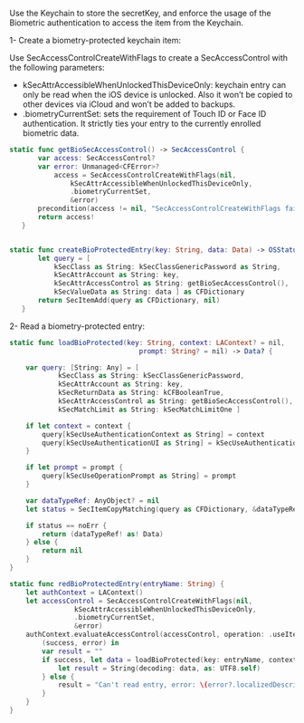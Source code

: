 Use the Keychain to store the secretKey, and enforce the usage of the Biometric authentication to access the item from the Keychain.

1- Create a biometry-protected keychain item:

Use SecAccessControlCreateWithFlags to create a SecAccessControl with the following parameters:

- kSecAttrAccessibleWhenUnlockedThisDeviceOnly: keychain entry can only be read when the iOS device is unlocked. Also it won’t be copied to other devices via iCloud and won’t be added to backups.
- .biometryCurrentSet: sets the requirement of Touch ID or Face ID authentication. It strictly ties your entry to the currently enrolled biometric data.

```Swift
static func getBioSecAccessControl() -> SecAccessControl {
       var access: SecAccessControl?
       var error: Unmanaged<CFError>?
           access = SecAccessControlCreateWithFlags(nil,
               kSecAttrAccessibleWhenUnlockedThisDeviceOnly,
               .biometryCurrentSet,
               &error)
       precondition(access != nil, "SecAccessControlCreateWithFlags failed")
       return access!
   }


static func createBioProtectedEntry(key: String, data: Data) -> OSStatus {
       let query = [
           kSecClass as String: kSecClassGenericPassword as String,
           kSecAttrAccount as String: key,
           kSecAttrAccessControl as String: getBioSecAccessControl(),
           kSecValueData as String: data ] as CFDictionary
       return SecItemAdd(query as CFDictionary, nil)
   }
```

2- Read a biometry-protected entry:

```Swift
static func loadBioProtected(key: String, context: LAContext? = nil,
                                prompt: String? = nil) -> Data? {

    var query: [String: Any] = [
            kSecClass as String: kSecClassGenericPassword,
            kSecAttrAccount as String: key,
            kSecReturnData as String: kCFBooleanTrue,
            kSecAttrAccessControl as String: getBioSecAccessControl(),
            kSecMatchLimit as String: kSecMatchLimitOne ]

    if let context = context {
        query[kSecUseAuthenticationContext as String] = context
        query[kSecUseAuthenticationUI as String] = kSecUseAuthenticationUISkip
    }

    if let prompt = prompt {
        query[kSecUseOperationPrompt as String] = prompt
    }

    var dataTypeRef: AnyObject? = nil
    let status = SecItemCopyMatching(query as CFDictionary, &dataTypeRef)

    if status == noErr {
        return (dataTypeRef! as! Data)
    } else {
        return nil
    }
}

static func redBioProtectedEntry(entryName: String) {
    let authContext = LAContext()
    let accessControl = SecAccessControlCreateWithFlags(nil,
                kSecAttrAccessibleWhenUnlockedThisDeviceOnly,
                .biometryCurrentSet,
                &error)
    authContext.evaluateAccessControl(accessControl, operation: .useItem, localizedReason: "Access sample keychain entry") {
        (success, error) in
        var result = ""
        if success, let data = loadBioProtected(key: entryName, context: authContext) {
            let result = String(decoding: data, as: UTF8.self)
        } else {
            result = "Can't read entry, error: \(error?.localizedDescription ?? "-")"
        }
    }
}
```
